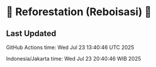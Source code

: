 
# 🌳 Reforestation (Reboisasi) 🌲

## Last Updated

GitHub Actions time: Wed Jul 23 13:40:46 UTC 2025

Indonesia/Jakarta time: Wed Jul 23 20:40:46 WIB 2025

